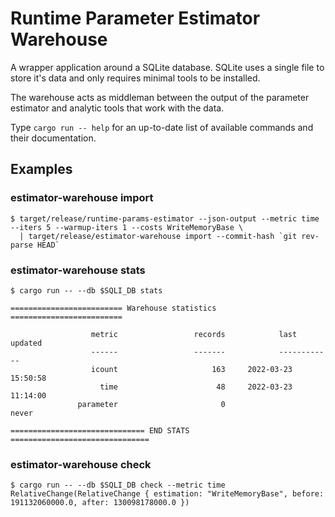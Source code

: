 # Runtime Parameter Estimator Warehouse

A wrapper application around a SQLite database. SQLite uses a single file to store it's data and only requires minimal tools to be installed.

The warehouse acts as middleman between the output of the parameter estimator and analytic tools that work with the data.

Type `cargo run -- help` for an up-to-date list of available commands and their documentation.

## Examples
### estimator-warehouse import
```
$ target/release/runtime-params-estimator --json-output --metric time --iters 5 --warmup-iters 1 --costs WriteMemoryBase \
  | target/release/estimator-warehouse import --commit-hash `git rev-parse HEAD`
```

### estimator-warehouse stats
```
$ cargo run -- --db $SQLI_DB stats

========================= Warehouse statistics =========================

                  metric                 records            last updated
                  ------                 -------            ------------
                  icount                     163     2022-03-23 15:50:58
                    time                      48     2022-03-23 11:14:00
               parameter                       0                   never

============================== END STATS ===============================
```

### estimator-warehouse check
```
$ cargo run -- --db $SQLI_DB check --metric time
RelativeChange(RelativeChange { estimation: "WriteMemoryBase", before: 191132060000.0, after: 130098178000.0 })
```
